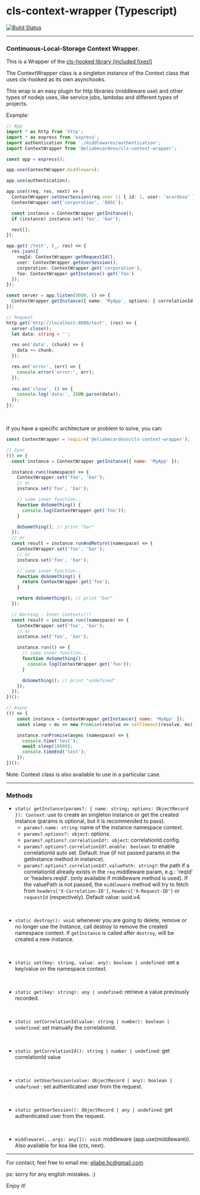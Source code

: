 # cls-context-wrapper (Typescript)
[![Build Status](https://api.travis-ci.com/eliabecardoso/cls-context-wrapper.svg?branch=main)](https://app.travis-ci.com/github/eliabecardoso/cls-context-wrapper)

---
### Continuous-Local-Storage Context Wrapper.

This is a Wrapper of the [cls-hooked library (included fixes!)](https://www.npmjs.com/package/@eliabecardoso/cls-hooked)

The ContextWrapper class is a singleton instance of the Context class that uses cls-hooked as its own asynchooks.

This wrap is an easy plugin for http libraries (middleware use) and other types of nodejs uses, like service jobs, lambdas and different types of projects.

Example:
```ts
// App
import * as http from 'http';
import * as express from 'express';
import authentication from './middlewares/authentication';
import ContextWrapper from '@eliabecardoso/cls-context-wrapper';

const app = express();

app.use(ContextWrapper.middleware);

app.use(authentication);

app.use((req, res, next) => {
  ContextWrapper.setUserSession(req.user || { id: 1, user: 'ecardoso' });
  ContextWrapper.set('corporation', 'EHSC');

  const instance = ContextWrapper.getInstance();
  if (instance) instance.set('foo', 'bar');

  next();
});

app.get('/test', (_, res) => {
  res.json({
    reqId: ContextWrapper.getRequestId(),
    user: ContextWrapper.getUserSession(),
    corporation: ContextWrapper.get('corporation'),
    foo: ContextWrapper.getInstance().get('foo')
  });
});

const server = app.listen(8000, () => {
  ContextWrapper.getInstance({ name: 'MyApp', options: { correlationId: { enable: true } } });
});

// Request
http.get('http://localhost:8000/test', (res) => {
  server.close();
  let data: string = '';

  res.on('data', (chunk) => {
    data += chunk;
  });

  res.on('error', (err) => {
    console.error('error:', err);
  });
  
  res.on('close', () => {
    console.log('data:', JSON.parse(data));
  });
});
```

<br />

If you have a specific architecture or problem to solve, you can:
```js
const ContextWrapper = require('@eliabecardoso/cls-context-wrapper');

// Sync
(() => {
  const instance = ContextWrapper.getInstance({ name: 'MyApp' });

  instance.run((namespace) => {
    ContextWrapper.set('foo', 'bar');
    // or
    instance.set('foo', 'bar');

    // some inner function...
    function doSomething() {
      console.log(ContextWrapper.get('foo'));
    }

    doSomething(); // print "bar"
  });
  // or
  const result = instance.runAndReturn((namespace) => {
    ContextWrapper.set('foo', 'bar');
    // or
    instance.set('foo', 'bar');

    // some inner function...
    function doSomething() {
      return ContextWrapper.get('foo');
    }

    return doSomething(); // print "bar"
  });

  // Warning - Inner Contexts!!!
  const result = instance.run((namespace) => {
    ContextWrapper.set('foo', 'bar');
    // or
    instance.set('foo', 'bar');

    instance.run(() => {
      // some inner function...
      function doSomething() {
        console.log(ContextWrapper.get('foo'));
      }

      doSomething(); // print "undefined"
    });
  });
})();

// Async
(() => {
    const instance = ContextWrapper.getInstance({ name: 'MyApp' });
    const sleep = ms => new Promise(resolve => setTimeout(resolve, ms));

    instance.runPromise(async (namespace) => {
      console.time('test');
      await sleep(10000);
      console.timeEnd('test');
    });
})();
```

Note: Context class is also available to use in a particular case.

---
### Methods

- `static getInstance(params?: { name: string; options: ObjectRecord }): Context`: use to create an singleton instance or get the created instance (params is optional, but it is recommended to pass).
  - `params?.name: string`: name of the instance namespace context.
  - `params?.options?: object`: options.
  - `params?.options?.correlationId?: object`: correlationId config.
  - `params?.options?.correlationId?.enable: boolean`: to enable correlationId auto set. Default: true (if not passed params in the getInstance method in instance).
  - `params?.options?.correlationId?.valuePath: string?`: the path if a correlationId already exists in the `req` middleware param, e.g.: 'reqId' or 'headers.reqId'. (only available if middleware method is used). If the valuePath is not passed, the `middleware` method will try to fetch from `headers['X-Correlation-ID']`, `headers['X-Request-ID']` or `requestId` (respectively). Default value: uuid.v4.

<br />

- `static destroy(): void`: whenever you are going to delete, remove or no longer use the Instance, call destroy to remove the created namespace context. If `getInstance` is called after `destroy`, will be created a new instance.

<br />

- `static set(key: string, value: any): boolean | undefined`: set a key/value on the namespace context.

<br />

- `static get(key: string): any | undefined`: retrieve a value previously recorded.

<br />

- `static setCorrelationId(value: string | number): boolean | undefined`: set manually the correlationId.

<br />

- `static getCorrelationId(): string | number | undefined`: get correlationId value 

<br />

- `static setUserSession(value: ObjectRecord | any): boolean | undefined` 
: set authenticated user from the request.

<br />

- `static getUserSession(): ObjectRecord | any | undefined`: get authenticated user from the request.

<br />

- `middleware(...args: any[]): void`: middleware (app.use(middleware)). Also available for koa like (ctx, next).

---

For contact, feel free to email me: eliabe.hc@gmail.com.

ps: sorry for any english mistakes. :)

Enjoy it!
